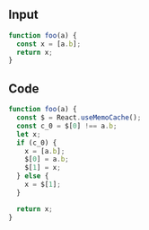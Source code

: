 
## Input

```javascript
function foo(a) {
  const x = [a.b];
  return x;
}

```

## Code

```javascript
function foo(a) {
  const $ = React.useMemoCache();
  const c_0 = $[0] !== a.b;
  let x;
  if (c_0) {
    x = [a.b];
    $[0] = a.b;
    $[1] = x;
  } else {
    x = $[1];
  }

  return x;
}

```
      